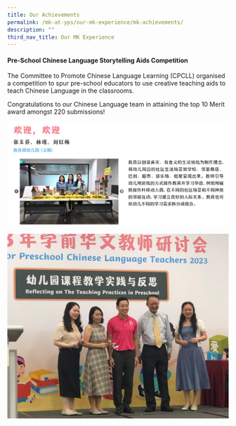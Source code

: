 ```yaml
---
title: Our Achievements
permalink: /mk-at-yps/our-mk-experience/mk-achievements/
description: ""
third_nav_title: Our MK Experience
---
```

#### **Pre-School Chinese Language Storytelling Aids Competition**

The Committee to Promote Chinese Language Learning (CPCLL) organised a competition to spur pre-school educators to use creative teaching aids to teach Chinese Language in the classrooms. 

Congratulations to our Chinese Language team in attaining the top 10 Merit award amongst 220 submissions!

![](/images/MK%20YPS/The%20MK%20Experience/mk_achievements_01.PNG)

![](/images/MK%20YPS/The%20MK%20Experience/mk_achievements_02.jpeg)